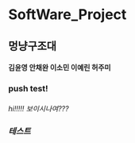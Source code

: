 # SoftWare_Project
<h2> 멍냥구조대
<h4>김윤영 안채완 이소민 이예린 허주미

<h3> push test!
<h6>hi!!!!!
<h7>보이시나여???
<h3>테스트